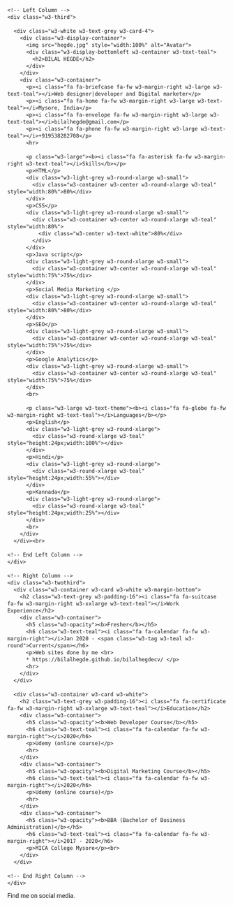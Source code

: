 <html>
<title>Bilal Hegde</title>
<meta charset="UTF-8">
<meta name="viewport" content="width=device-width, initial-scale=1">
<link rel="stylesheet" href="https://www.w3schools.com/w3css/4/w3.css">
<link rel='stylesheet' href='https://fonts.googleapis.com/css?family=Roboto'>
<link rel="stylesheet" href="https://cdnjs.cloudflare.com/ajax/libs/font-awesome/4.7.0/css/font-awesome.min.css">
<style>
html,body,h1,h2,h3,h4,h5,h6 {font-family: "Roboto", sans-serif}
</style>
<body class="w3-light-grey">

<!-- Page Container -->
<div class="w3-content w3-margin-top" style="max-width:1400px;">

  <!-- The Grid -->
  <div class="w3-row-padding">
  
    <!-- Left Column -->
    <div class="w3-third">
    
      <div class="w3-white w3-text-grey w3-card-4">
        <div class="w3-display-container">
          <img src="hegde.jpg" style="width:100%" alt="Avatar">
          <div class="w3-display-bottomleft w3-container w3-text-teal">
            <h2>BILAL HEGDE</h2>
          </div>
        </div>
        <div class="w3-container">
          <p><i class="fa fa-briefcase fa-fw w3-margin-right w3-large w3-text-teal"></i>Web designer|developer and Digital marketer</p>
          <p><i class="fa fa-home fa-fw w3-margin-right w3-large w3-text-teal"></i>Mysore, India</p>
          <p><i class="fa fa-envelope fa-fw w3-margin-right w3-large w3-text-teal"></i>bilalhegde@gmail.com</p>
          <p><i class="fa fa-phone fa-fw w3-margin-right w3-large w3-text-teal"></i>+919538282708</p>
          <hr>

          <p class="w3-large"><b><i class="fa fa-asterisk fa-fw w3-margin-right w3-text-teal"></i>Skills</b></p>
          <p>HTML</p>
          <div class="w3-light-grey w3-round-xlarge w3-small">
            <div class="w3-container w3-center w3-round-xlarge w3-teal" style="width:80%">80%</div>
          </div>
          <p>CSS</p>
          <div class="w3-light-grey w3-round-xlarge w3-small">
            <div class="w3-container w3-center w3-round-xlarge w3-teal" style="width:80%">
              <div class="w3-center w3-text-white">80%</div>
            </div>
          </div>
          <p>Java script</p>
          <div class="w3-light-grey w3-round-xlarge w3-small">
            <div class="w3-container w3-center w3-round-xlarge w3-teal" style="width:75%">75%</div>
          </div>
          <p>Social Media Marketing </p>
          <div class="w3-light-grey w3-round-xlarge w3-small">
            <div class="w3-container w3-center w3-round-xlarge w3-teal" style="width:80%">80%</div>
          </div>
          <p>SEO</p>
          <div class="w3-light-grey w3-round-xlarge w3-small">
            <div class="w3-container w3-center w3-round-xlarge w3-teal" style="width:75%">75%</div>
          </div>
          <p>Google Analytics</p>
          <div class="w3-light-grey w3-round-xlarge w3-small">
            <div class="w3-container w3-center w3-round-xlarge w3-teal" style="width:75%">75%</div>
          </div>
          <br>

          <p class="w3-large w3-text-theme"><b><i class="fa fa-globe fa-fw w3-margin-right w3-text-teal"></i>Languages</b></p>
          <p>English</p>
          <div class="w3-light-grey w3-round-xlarge">
            <div class="w3-round-xlarge w3-teal" style="height:24px;width:100%"></div>
          </div>
          <p>Hindi</p>
          <div class="w3-light-grey w3-round-xlarge">
            <div class="w3-round-xlarge w3-teal" style="height:24px;width:55%"></div>
          </div>
          <p>Kannada</p>
          <div class="w3-light-grey w3-round-xlarge">
            <div class="w3-round-xlarge w3-teal" style="height:24px;width:25%"></div>
          </div>
          <br>
        </div>
      </div><br>

    <!-- End Left Column -->
    </div>

    <!-- Right Column -->
    <div class="w3-twothird">
      <div class="w3-container w3-card w3-white w3-margin-bottom">
        <h2 class="w3-text-grey w3-padding-16"><i class="fa fa-suitcase fa-fw w3-margin-right w3-xxlarge w3-text-teal"></i>Work Experience</h2>
        <div class="w3-container">
          <h5 class="w3-opacity"><b>Fresher</b></h5>
          <h6 class="w3-text-teal"><i class="fa fa-calendar fa-fw w3-margin-right"></i>Jan 2020 - <span class="w3-tag w3-teal w3-round">Current</span></h6>
          <p>Web sites done by me <br>
          * https://bilalhegde.github.io/bilalhegdecv/ </p>
          <hr>
        </div>
      </div>

      <div class="w3-container w3-card w3-white">
        <h2 class="w3-text-grey w3-padding-16"><i class="fa fa-certificate fa-fw w3-margin-right w3-xxlarge w3-text-teal"></i>Education</h2>
        <div class="w3-container">
          <h5 class="w3-opacity"><b>Web Developer Course</b></h5>
          <h6 class="w3-text-teal"><i class="fa fa-calendar fa-fw w3-margin-right"></i>2020</h6>
          <p>Udemy (online course)</p>
          <hr>
        </div>
        <div class="w3-container">
          <h5 class="w3-opacity"><b>Digital Marketing Course</b></h5>
          <h6 class="w3-text-teal"><i class="fa fa-calendar fa-fw w3-margin-right"></i>2020</h6>
          <p>Udemy (online course)</p>
          <hr>
        </div>
        <div class="w3-container">
          <h5 class="w3-opacity"><b>BBA (Bachelor of Business Administration)</b></h5>
          <h6 class="w3-text-teal"><i class="fa fa-calendar fa-fw w3-margin-right"></i>2017 - 2020</h6>
          <p>MICA College Mysore</p><br>
        </div>
      </div>

    <!-- End Right Column -->
    </div>
    
  <!-- End Grid -->
  </div>
  
  <!-- End Page Container -->
</div>

<footer class="w3-container w3-teal w3-center w3-margin-top">
  <p>Find me on social media.</p>
<a href="https://www.facebook.com/profile.php?id=100010103021021" target="_blank">
  <i class="fa fa-facebook-official w3-hover-opacity"></i>
</a>
<a href="https://www.instagram.com/bilal_hegde/" target="_blank">
  <i class="fa fa-instagram w3-hover-opacity"></i>
</a> 
<a href="https://in.pinterest.com/bilalhegde/" target="_blank">
  <i class="fa fa-pinterest-p w3-hover-opacity"></i>
</a>  
<a href="https://twitter.com/bilal_hegde" target="_blank">
  <i class="fa fa-twitter w3-hover-opacity"></i>
</a>
<a href="https://www.linkedin.com/in/bilal-hegde-7699601a0/" target="_blank">
  <i class="fa fa-linkedin w3-hover-opacity"></i>
</a>  
</footer>

</body>
</html>

